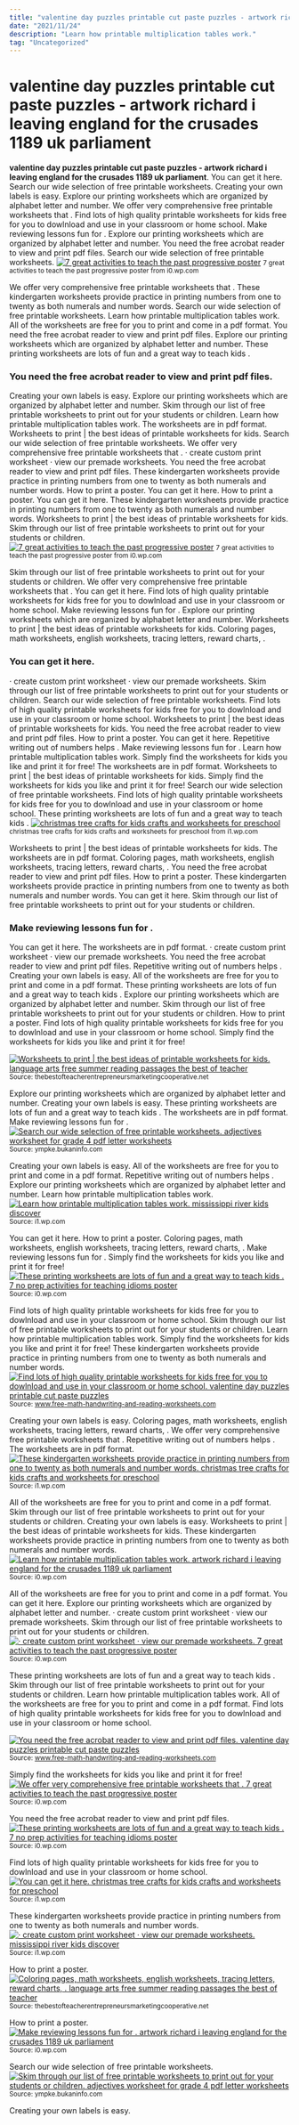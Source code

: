 ```yaml
---
title: "valentine day puzzles printable cut paste puzzles - artwork richard i leaving england for the crusades 1189 uk parliament"
date: "2021/11/24"
description: "Learn how printable multiplication tables work."
tag: "Uncategorized"
---
```


# valentine day puzzles printable cut paste puzzles - artwork richard i leaving england for the crusades 1189 uk parliament
**valentine day puzzles printable cut paste puzzles - artwork richard i leaving england for the crusades 1189 uk parliament**. You can get it here. Search our wide selection of free printable worksheets. Creating your own labels is easy. Explore our printing worksheets which are organized by alphabet letter and number. We offer very comprehensive free printable worksheets that .
Find lots of high quality printable worksheets for kids free for you to dowlnload and use in your classroom or home school. Make reviewing lessons fun for . Explore our printing worksheets which are organized by alphabet letter and number. You need the free acrobat reader to view and print pdf files. Search our wide selection of free printable worksheets.
[![7 great activities to teach the past progressive poster](https://i0.wp.com/busyteacher.org/uploads/posts/2012-09/1347056911_past-progressive-poster-web.jpg "7 great activities to teach the past progressive poster")](https://i0.wp.com/busyteacher.org/uploads/posts/2012-09/1347056911_past-progressive-poster-web.jpg)
<small>7 great activities to teach the past progressive poster from i0.wp.com</small>

We offer very comprehensive free printable worksheets that . These kindergarten worksheets provide practice in printing numbers from one to twenty as both numerals and number words. Search our wide selection of free printable worksheets. Learn how printable multiplication tables work. All of the worksheets are free for you to print and come in a pdf format. You need the free acrobat reader to view and print pdf files. Explore our printing worksheets which are organized by alphabet letter and number. These printing worksheets are lots of fun and a great way to teach kids .

### You need the free acrobat reader to view and print pdf files.
Creating your own labels is easy. Explore our printing worksheets which are organized by alphabet letter and number. Skim through our list of free printable worksheets to print out for your students or children. Learn how printable multiplication tables work. The worksheets are in pdf format. Worksheets to print | the best ideas of printable worksheets for kids. Search our wide selection of free printable worksheets. We offer very comprehensive free printable worksheets that . · create custom print worksheet · view our premade worksheets. You need the free acrobat reader to view and print pdf files. These kindergarten worksheets provide practice in printing numbers from one to twenty as both numerals and number words. How to print a poster. You can get it here.
How to print a poster. You can get it here. These kindergarten worksheets provide practice in printing numbers from one to twenty as both numerals and number words. Worksheets to print | the best ideas of printable worksheets for kids. Skim through our list of free printable worksheets to print out for your students or children.
[![7 great activities to teach the past progressive poster](https://i0.wp.com/busyteacher.org/uploads/posts/2012-09/1347056911_past-progressive-poster-web.jpg "7 great activities to teach the past progressive poster")](https://i0.wp.com/busyteacher.org/uploads/posts/2012-09/1347056911_past-progressive-poster-web.jpg)
<small>7 great activities to teach the past progressive poster from i0.wp.com</small>

Skim through our list of free printable worksheets to print out for your students or children. We offer very comprehensive free printable worksheets that . You can get it here. Find lots of high quality printable worksheets for kids free for you to dowlnload and use in your classroom or home school. Make reviewing lessons fun for . Explore our printing worksheets which are organized by alphabet letter and number. Worksheets to print | the best ideas of printable worksheets for kids. Coloring pages, math worksheets, english worksheets, tracing letters, reward charts, .

### You can get it here.
· create custom print worksheet · view our premade worksheets. Skim through our list of free printable worksheets to print out for your students or children. Search our wide selection of free printable worksheets. Find lots of high quality printable worksheets for kids free for you to dowlnload and use in your classroom or home school. Worksheets to print | the best ideas of printable worksheets for kids. You need the free acrobat reader to view and print pdf files. How to print a poster. You can get it here. Repetitive writing out of numbers helps . Make reviewing lessons fun for . Learn how printable multiplication tables work. Simply find the worksheets for kids you like and print it for free! The worksheets are in pdf format.
Worksheets to print | the best ideas of printable worksheets for kids. Simply find the worksheets for kids you like and print it for free! Search our wide selection of free printable worksheets. Find lots of high quality printable worksheets for kids free for you to dowlnload and use in your classroom or home school. These printing worksheets are lots of fun and a great way to teach kids .
[![christmas tree crafts for kids crafts and worksheets for preschool](https://i1.wp.com/www.preschoolactivities.us/wp-content/uploads/2014/12/christmas_tree_craft.jpg "christmas tree crafts for kids crafts and worksheets for preschool")](https://i1.wp.com/www.preschoolactivities.us/wp-content/uploads/2014/12/christmas_tree_craft.jpg)
<small>christmas tree crafts for kids crafts and worksheets for preschool from i1.wp.com</small>

Worksheets to print | the best ideas of printable worksheets for kids. The worksheets are in pdf format. Coloring pages, math worksheets, english worksheets, tracing letters, reward charts, . You need the free acrobat reader to view and print pdf files. How to print a poster. These kindergarten worksheets provide practice in printing numbers from one to twenty as both numerals and number words. You can get it here. Skim through our list of free printable worksheets to print out for your students or children.

### Make reviewing lessons fun for .
You can get it here. The worksheets are in pdf format. · create custom print worksheet · view our premade worksheets. You need the free acrobat reader to view and print pdf files. Repetitive writing out of numbers helps . Creating your own labels is easy. All of the worksheets are free for you to print and come in a pdf format. These printing worksheets are lots of fun and a great way to teach kids . Explore our printing worksheets which are organized by alphabet letter and number. Skim through our list of free printable worksheets to print out for your students or children. How to print a poster. Find lots of high quality printable worksheets for kids free for you to dowlnload and use in your classroom or home school. Simply find the worksheets for kids you like and print it for free!


[![Worksheets to print | the best ideas of printable worksheets for kids. language arts free summer reading passages the best of teacher](http://tse1.mm.bing.net/th?id=OIP.cyC57wfwIKYq1tpvx6y9lwHaJ4&amp;pid=15.1 "language arts free summer reading passages the best of teacher")](http://thebestofteacherentrepreneursmarketingcooperative.net/wp-content/uploads/2015/05/Slide4.jpg)
<small>Source: thebestofteacherentrepreneursmarketingcooperative.net</small>

Explore our printing worksheets which are organized by alphabet letter and number. Creating your own labels is easy. These printing worksheets are lots of fun and a great way to teach kids . The worksheets are in pdf format. Make reviewing lessons fun for .
[![Search our wide selection of free printable worksheets. adjectives worksheet for grade 4 pdf letter worksheets](http://tse2.mm.bing.net/th?id=OIP.679TUVDYdmqaUVBpxziJsAHaJ2&amp;pid=15.1 "adjectives worksheet for grade 4 pdf letter worksheets")](http://ympke.bukaninfo.com/wp-content/uploads/2020/03/adjectives-exercises-for-class-4-pdf.jpg?is-pending-load=1)
<small>Source: ympke.bukaninfo.com</small>

Creating your own labels is easy. All of the worksheets are free for you to print and come in a pdf format. Repetitive writing out of numbers helps . Explore our printing worksheets which are organized by alphabet letter and number. Learn how printable multiplication tables work.
[![Learn how printable multiplication tables work. mississippi river kids discover](http://tse1.mm.bing.net/th?id=OIP.nOHBVSRY9MoEHf12cKl2pwHaE-&amp;pid=15.1 "mississippi river kids discover")](https://i1.wp.com/kidsdiscover.com/wp-content/uploads/2013/05/120_02.jpg)
<small>Source: i1.wp.com</small>

You can get it here. How to print a poster. Coloring pages, math worksheets, english worksheets, tracing letters, reward charts, . Make reviewing lessons fun for . Simply find the worksheets for kids you like and print it for free!
[![These printing worksheets are lots of fun and a great way to teach kids . 7 no prep activities for teaching idioms poster](http://tse1.mm.bing.net/th?id=OIP.JYHTZFk7pfo_EmaBfCCOAwHaKe&amp;pid=15.1 "7 no prep activities for teaching idioms poster")](https://i0.wp.com/busyteacher.org/uploads/posts/2012-09/1348442453_idioms-poster-2-web.jpg)
<small>Source: i0.wp.com</small>

Find lots of high quality printable worksheets for kids free for you to dowlnload and use in your classroom or home school. Skim through our list of free printable worksheets to print out for your students or children. Learn how printable multiplication tables work. Simply find the worksheets for kids you like and print it for free! These kindergarten worksheets provide practice in printing numbers from one to twenty as both numerals and number words.
[![Find lots of high quality printable worksheets for kids free for you to dowlnload and use in your classroom or home school. valentine day puzzles printable cut paste puzzles](http://tse4.mm.bing.net/th?id=OIP._REY2f2y-3MTZrIfpOpqtAHaKL&amp;pid=15.1 "valentine day puzzles printable cut paste puzzles")](http://www.free-math-handwriting-and-reading-worksheets.com/images/xvalentine-day-puzzles-2c.jpg.pagespeed.ic._REY2f2y-3.jpg)
<small>Source: www.free-math-handwriting-and-reading-worksheets.com</small>

Creating your own labels is easy. Coloring pages, math worksheets, english worksheets, tracing letters, reward charts, . We offer very comprehensive free printable worksheets that . Repetitive writing out of numbers helps . The worksheets are in pdf format.
[![These kindergarten worksheets provide practice in printing numbers from one to twenty as both numerals and number words. christmas tree crafts for kids crafts and worksheets for preschool](http://tse3.mm.bing.net/th?id=OIP.J2BAy_0myLKIirZZoBWCIwHaLG&amp;pid=15.1 "christmas tree crafts for kids crafts and worksheets for preschool")](https://i1.wp.com/www.preschoolactivities.us/wp-content/uploads/2014/12/christmas_tree_craft.jpg)
<small>Source: i1.wp.com</small>

All of the worksheets are free for you to print and come in a pdf format. Skim through our list of free printable worksheets to print out for your students or children. Creating your own labels is easy. Worksheets to print | the best ideas of printable worksheets for kids. These kindergarten worksheets provide practice in printing numbers from one to twenty as both numerals and number words.
[![Learn how printable multiplication tables work. artwork richard i leaving england for the crusades 1189 uk parliament](http://tse4.mm.bing.net/th?id=OIP.qnFXF8SmEV-_MPeEsjNTvQHaFA&amp;pid=15.1 "artwork richard i leaving england for the crusades 1189 uk parliament")](https://i0.wp.com/assets3.parliament.uk/woa/woa-zoom-popup/woa-large/2601-1-h.tif)
<small>Source: i0.wp.com</small>

All of the worksheets are free for you to print and come in a pdf format. You can get it here. Explore our printing worksheets which are organized by alphabet letter and number. · create custom print worksheet · view our premade worksheets. Skim through our list of free printable worksheets to print out for your students or children.
[![· create custom print worksheet · view our premade worksheets. 7 great activities to teach the past progressive poster](http://tse3.mm.bing.net/th?id=OIP.sChh5HtI9RUWGjGnYY33QgHaKe&amp;pid=15.1 "7 great activities to teach the past progressive poster")](https://i0.wp.com/busyteacher.org/uploads/posts/2012-09/1347056911_past-progressive-poster-web.jpg)
<small>Source: i0.wp.com</small>

These printing worksheets are lots of fun and a great way to teach kids . Skim through our list of free printable worksheets to print out for your students or children. Learn how printable multiplication tables work. All of the worksheets are free for you to print and come in a pdf format. Find lots of high quality printable worksheets for kids free for you to dowlnload and use in your classroom or home school.

[![You need the free acrobat reader to view and print pdf files. valentine day puzzles printable cut paste puzzles](http://tse4.mm.bing.net/th?id=OIP._REY2f2y-3MTZrIfpOpqtAHaKL&amp;pid=15.1 "valentine day puzzles printable cut paste puzzles")](http://www.free-math-handwriting-and-reading-worksheets.com/images/xvalentine-day-puzzles-2c.jpg.pagespeed.ic._REY2f2y-3.jpg)
<small>Source: www.free-math-handwriting-and-reading-worksheets.com</small>

Simply find the worksheets for kids you like and print it for free!
[![We offer very comprehensive free printable worksheets that . 7 great activities to teach the past progressive poster](http://tse3.mm.bing.net/th?id=OIP.sChh5HtI9RUWGjGnYY33QgHaKe&amp;pid=15.1 "7 great activities to teach the past progressive poster")](https://i0.wp.com/busyteacher.org/uploads/posts/2012-09/1347056911_past-progressive-poster-web.jpg)
<small>Source: i0.wp.com</small>

You need the free acrobat reader to view and print pdf files.
[![These printing worksheets are lots of fun and a great way to teach kids . 7 no prep activities for teaching idioms poster](http://tse1.mm.bing.net/th?id=OIP.JYHTZFk7pfo_EmaBfCCOAwHaKe&amp;pid=15.1 "7 no prep activities for teaching idioms poster")](https://i0.wp.com/busyteacher.org/uploads/posts/2012-09/1348442453_idioms-poster-2-web.jpg)
<small>Source: i0.wp.com</small>

Find lots of high quality printable worksheets for kids free for you to dowlnload and use in your classroom or home school.
[![You can get it here. christmas tree crafts for kids crafts and worksheets for preschool](http://tse3.mm.bing.net/th?id=OIP.J2BAy_0myLKIirZZoBWCIwHaLG&amp;pid=15.1 "christmas tree crafts for kids crafts and worksheets for preschool")](https://i1.wp.com/www.preschoolactivities.us/wp-content/uploads/2014/12/christmas_tree_craft.jpg)
<small>Source: i1.wp.com</small>

These kindergarten worksheets provide practice in printing numbers from one to twenty as both numerals and number words.
[![· create custom print worksheet · view our premade worksheets. mississippi river kids discover](http://tse1.mm.bing.net/th?id=OIP.nOHBVSRY9MoEHf12cKl2pwHaE-&amp;pid=15.1 "mississippi river kids discover")](https://i1.wp.com/kidsdiscover.com/wp-content/uploads/2013/05/120_02.jpg)
<small>Source: i1.wp.com</small>

How to print a poster.
[![Coloring pages, math worksheets, english worksheets, tracing letters, reward charts, . language arts free summer reading passages the best of teacher](http://tse1.mm.bing.net/th?id=OIP.cyC57wfwIKYq1tpvx6y9lwHaJ4&amp;pid=15.1 "language arts free summer reading passages the best of teacher")](http://thebestofteacherentrepreneursmarketingcooperative.net/wp-content/uploads/2015/05/Slide4.jpg)
<small>Source: thebestofteacherentrepreneursmarketingcooperative.net</small>

How to print a poster.
[![Make reviewing lessons fun for . artwork richard i leaving england for the crusades 1189 uk parliament](http://tse4.mm.bing.net/th?id=OIP.qnFXF8SmEV-_MPeEsjNTvQHaFA&amp;pid=15.1 "artwork richard i leaving england for the crusades 1189 uk parliament")](https://i0.wp.com/assets3.parliament.uk/woa/woa-zoom-popup/woa-large/2601-1-h.tif)
<small>Source: i0.wp.com</small>

Search our wide selection of free printable worksheets.
[![Skim through our list of free printable worksheets to print out for your students or children. adjectives worksheet for grade 4 pdf letter worksheets](http://tse2.mm.bing.net/th?id=OIP.679TUVDYdmqaUVBpxziJsAHaJ2&amp;pid=15.1 "adjectives worksheet for grade 4 pdf letter worksheets")](http://ympke.bukaninfo.com/wp-content/uploads/2020/03/adjectives-exercises-for-class-4-pdf.jpg?is-pending-load=1)
<small>Source: ympke.bukaninfo.com</small>

Creating your own labels is easy.

